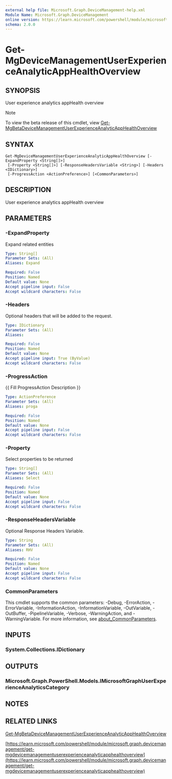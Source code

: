 ```yaml
---
external help file: Microsoft.Graph.DeviceManagement-help.xml
Module Name: Microsoft.Graph.DeviceManagement
online version: https://learn.microsoft.com/powershell/module/microsoft.graph.devicemanagement/get-mgdevicemanagementuserexperienceanalyticapphealthoverview
schema: 2.0.0
---
```


# Get-MgDeviceManagementUserExperienceAnalyticAppHealthOverview

## SYNOPSIS
User experience analytics appHealth overview

> [!NOTE]
> To view the beta release of this cmdlet, view [Get-MgBetaDeviceManagementUserExperienceAnalyticAppHealthOverview](/powershell/module/Microsoft.Graph.Beta.DeviceManagement/Get-MgBetaDeviceManagementUserExperienceAnalyticAppHealthOverview?view=graph-powershell-beta)

## SYNTAX

```
Get-MgDeviceManagementUserExperienceAnalyticAppHealthOverview [-ExpandProperty <String[]>]
 [-Property <String[]>] [-ResponseHeadersVariable <String>] [-Headers <IDictionary>]
 [-ProgressAction <ActionPreference>] [<CommonParameters>]
```

## DESCRIPTION
User experience analytics appHealth overview

## PARAMETERS

### -ExpandProperty
Expand related entities

```yaml
Type: String[]
Parameter Sets: (All)
Aliases: Expand

Required: False
Position: Named
Default value: None
Accept pipeline input: False
Accept wildcard characters: False
```

### -Headers
Optional headers that will be added to the request.

```yaml
Type: IDictionary
Parameter Sets: (All)
Aliases:

Required: False
Position: Named
Default value: None
Accept pipeline input: True (ByValue)
Accept wildcard characters: False
```

### -ProgressAction
{{ Fill ProgressAction Description }}

```yaml
Type: ActionPreference
Parameter Sets: (All)
Aliases: proga

Required: False
Position: Named
Default value: None
Accept pipeline input: False
Accept wildcard characters: False
```

### -Property
Select properties to be returned

```yaml
Type: String[]
Parameter Sets: (All)
Aliases: Select

Required: False
Position: Named
Default value: None
Accept pipeline input: False
Accept wildcard characters: False
```

### -ResponseHeadersVariable
Optional Response Headers Variable.

```yaml
Type: String
Parameter Sets: (All)
Aliases: RHV

Required: False
Position: Named
Default value: None
Accept pipeline input: False
Accept wildcard characters: False
```

### CommonParameters
This cmdlet supports the common parameters: -Debug, -ErrorAction, -ErrorVariable, -InformationAction, -InformationVariable, -OutVariable, -OutBuffer, -PipelineVariable, -Verbose, -WarningAction, and -WarningVariable. For more information, see [about_CommonParameters](http://go.microsoft.com/fwlink/?LinkID=113216).

## INPUTS

### System.Collections.IDictionary
## OUTPUTS

### Microsoft.Graph.PowerShell.Models.IMicrosoftGraphUserExperienceAnalyticsCategory
## NOTES

## RELATED LINKS
[Get-MgBetaDeviceManagementUserExperienceAnalyticAppHealthOverview](/powershell/module/Microsoft.Graph.Beta.DeviceManagement/Get-MgBetaDeviceManagementUserExperienceAnalyticAppHealthOverview?view=graph-powershell-beta)

[https://learn.microsoft.com/powershell/module/microsoft.graph.devicemanagement/get-mgdevicemanagementuserexperienceanalyticapphealthoverview](https://learn.microsoft.com/powershell/module/microsoft.graph.devicemanagement/get-mgdevicemanagementuserexperienceanalyticapphealthoverview)





